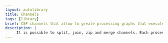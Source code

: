 ```yaml
---
layout: autolibrary
title: Channels
tags: [library]
brief: CSP channels that allow to greate processing graphs that execute the tasks on dedicated executors.
description: |
     It is possible to split, join, zip and merge channels. Each processing node is associated with a [process](process/index.html).
---
```

